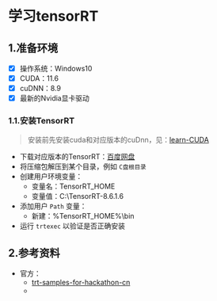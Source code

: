# 学习tensorRT

## 1.准备环境
- [x] 操作系统：Windows10
- [x] CUDA：11.6
- [x] cuDNN：8.9
- [x] 最新的Nvidia显卡驱动
  
### 1.1.安装TensorRT
> 安装前先安装cuda和对应版本的cuDnn，见：[learn-CUDA](https://github.com/Sknp1006/learn-CUDA#11%E5%AE%89%E8%A3%85cuda%E4%B8%8Ecudnn) 
- 下载对应版本的TensorRT：[百度网盘](https://pan.baidu.com/s/1sEN0m-OYk5cieKxQkVd8WQ?pwd=xqkh) 
- 将压缩包解压到某个目录，例如 `C盘根目录` 
- 创建用户环境变量：
  - 变量名：TensorRT_HOME
  - 变量值：C:\TensorRT-8.6.1.6
- 添加用户 `Path` 变量：
  - 新建：%TensorRT_HOME%\bin
- 运行 `trtexec` 以验证是否正确安装

## 2.参考资料
- 官方：
  - [trt-samples-for-hackathon-cn](https://github.com/NVIDIA/trt-samples-for-hackathon-cn) 
  - 